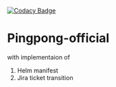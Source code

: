 [![Codacy Badge](https://app.codacy.com/project/badge/Grade/e11d77d3f9f241cca3c9665a23635605)](https://www.codacy.com/gh/wohligakash/pingpong-official/dashboard?utm_source=github.com&amp;utm_medium=referral&amp;utm_content=wohligakash/pingpong-official&amp;utm_campaign=Badge_Grade)



# Pingpong-official
with implementaion of 
1) Helm manifest
2) Jira ticket transition
